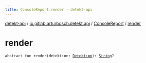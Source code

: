 ```yaml
---
title: ConsoleReport.render - detekt-api
---
```


[detekt-api](../../index.html) / [io.gitlab.arturbosch.detekt.api](../index.html) / [ConsoleReport](index.html) / [render](./render.html)

# render

`abstract fun render(detektion: `[`Detektion`](../-detektion/index.html)`): `[`String`](https://kotlinlang.org/api/latest/jvm/stdlib/kotlin/-string/index.html)`?`